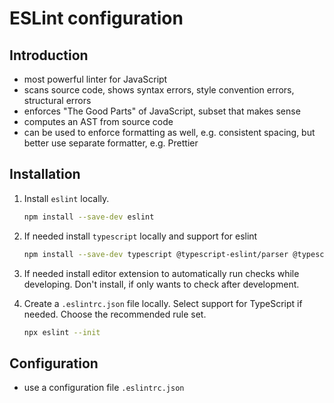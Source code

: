 # ESLint configuration



## Introduction

- most powerful linter for JavaScript
- scans source code, shows syntax errors, style convention errors, structural errors
- enforces "The Good Parts" of JavaScript, subset that makes sense
- computes an AST from source code
- can be used to enforce formatting as well, e.g. consistent spacing, but better use separate formatter, e.g. Prettier



## Installation

1. Install `eslint` locally.

    ```bash
    npm install --save-dev eslint
    ```

1. If needed install `typescript` locally and support for eslint

    ```bash
    npm install --save-dev typescript @typescript-eslint/parser @typescript-eslint/eslint-plugin
    ```

1. If needed install editor extension to automatically run checks while developing. Don't install, if only wants to check after development.

1. Create a `.eslintrc.json` file locally. Select support for TypeScript if needed. Choose the recommended rule set.

    ```bash
    npx eslint --init 
    ```



## Configuration

- use a configuration file `.eslintrc.json`

<!-- ToDo: Add plugins, like eslint-plugin-es, eslint-plugin-node, eslint-plugin-promises, eslint-plugin-standard -->